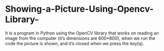# Showing-a-Picture-Using-Opencv-Library-
It is a program in Python using the OpenCV library that works on reading an image from the computer (it’s dimensions are 600*800), when we run the code the picture is shown, and it’s closed when we press the key(q).
